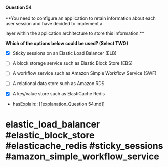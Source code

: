 #### Question  54

**You need to configure an application to retain information about each user session and have decided to implement a

layer within the application architecture to store this information.**

**Which of the options below could be used? (Select TWO)**

- [x] Sticky sessions on an Elastic Load Balancer (ELB)

- [ ] A block storage service such as Elastic Block Store (EBS)

- [ ] A workflow service such as Amazon Simple Workflow Service (SWF)

- [ ] A relational data store such as Amazon RDS

- [x] A key/value store such as ElastiCache Redis

- hasExplain:: [[explanation_Question  54.md]]

# elastic_load_balancer #elastic_block_store #elasticache_redis #sticky_sessions #amazon_simple_workflow_service
